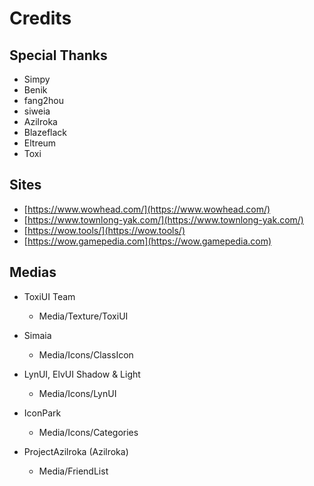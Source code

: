 # Credits

## Special Thanks

- Simpy
- Benik
- fang2hou
- siweia
- Azilroka
- Blazeflack
- Eltreum
- Toxi

## Sites

- [https://www.wowhead.com/](https://www.wowhead.com/)
- [https://www.townlong-yak.com/](https://www.townlong-yak.com/)
- [https://wow.tools/](https://wow.tools/)
- [https://wow.gamepedia.com](https://wow.gamepedia.com)

## Medias

- ToxiUI Team
  - Media/Texture/ToxiUI

- Simaia
  - Media/Icons/ClassIcon

- LynUI, ElvUI Shadow & Light
  - Media/Icons/LynUI

- IconPark
  - Media/Icons/Categories

- ProjectAzilroka (Azilroka)
  - Media/FriendList

